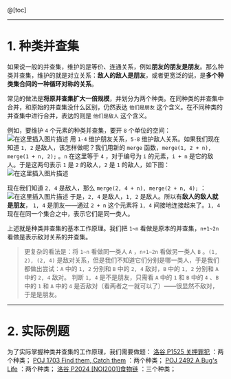 @[toc]

---
# 1. 种类并查集
如果说一般的并查集，维护的是等价、连通关系，例如**朋友的朋友是朋友**。那么种类并查集，维护的就是对立关系：**敌人的敌人是朋友**，或者更宽泛的说，是**多个种类集合间的一种循环对称的关系**。

常见的做法是**将原并查集扩大一倍规模**，并划分为两个种类。在同种类的并查集中合并，和原始的并查集没什么区别，仍然表达 `他们是朋友` 这个含义。在不同种类的并查集中进行合并，表达的则是 `他们是敌人` 这个含义。


例如，要维护 `4` 个元素的种类并查集，要开 `8` 个单位的空间：
![在这里插入图片描述](https://img-blog.csdnimg.cn/20200828213211572.png)
用 `1-4` 维护朋友关系，`5-8` 维护敌人关系。如果我们现在知道 `1, 2` 是敌人，该怎样做呢？我们用新的 `merge` 函数，`merge(1, 2 + n), merge(1 + n, 2);` 。`n` 在这里等于 `4` ，对于编号为 `i` 的元素，`i + n` 是它的敌人。于是这两句表示 `1` 是 `2` 的敌人，`2` 是 `1` 的敌人，如下图：
![在这里插入图片描述](https://img-blog.csdnimg.cn/20200828213934711.png)

现在我们知道 `2, 4` 是敌人，那么 `merge(2, 4 + n), merge(2 + n, 4);` ：
![在这里插入图片描述](https://img-blog.csdnimg.cn/20200828214117980.png)
于是，`2, 4` 是敌人，`1, 2` 是敌人。所以有**敌人的敌人就是朋友**， `1, 4` 是朋友——通过 `2 + n` 这个元素将 `1, 4` 间接地连接起来了。`1, 4` 现在在同一个集合之中，表示它们是同一类人。

上述就是种类并查集的基本工作原理。我们把 `1~n` 看做是原本的并查集，`n+1~2n` 看做是表示敌对关系的并查集。

> 更复杂的看法是：将 `1~n` 看做同一类人 `A` ，`n+1~2n` 看做另一类人 `B` 。`(1, 2), (2, 4)` 是敌对关系，但是我们不知道它们分别是哪一类人，于是我们都做出尝试：`A` 中的 `1, 2` 分别和 `B` 中的 `2, 4` 敌对，`B` 中的 `1, 2` 分别和 `A` 中的 `2, 4` 敌对。
> <b></b>
> 判断 `1, 4` 是不是朋友，只需看 `A` 中的 `1` 和 `B` 中的 `4` 、`B` 中的 `1` 和 `A` 中的 `4` 是否敌对（看两者之一就可以了）——很显然不敌对，于是是朋友。


---
# 2. 实际例题
为了实际掌握种类并查集的工作原理，我们需要做题：
 [洛谷 P1525 关押罪犯](https://www.luogu.com.cn/problem/P1525) ：两个种类；
[POJ 1703 Find them, Catch them](http://poj.org/problem?id=1703) ：两个种类；
[POJ 2492 A Bug's Life](http://poj.org/problem?id=2492) ：两个种类；
[洛谷 P2024 [NOI2001]食物链](https://www.luogu.com.cn/problem/P2024) ：三个种类；
